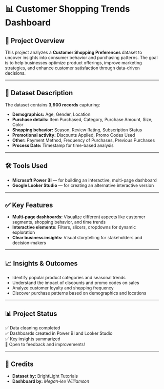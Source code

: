 # 📊 Customer Shopping Trends Dashboard

## 📌 Project Overview  
This project analyzes a **Customer Shopping Preferences** dataset to uncover insights into consumer behavior and purchasing patterns. The goal is to help businesses optimize product offerings, improve marketing strategies, and enhance customer satisfaction through data-driven decisions.

---

## 🧾 Dataset Description  
The dataset contains **3,900 records** capturing:  
- **Demographics:** Age, Gender, Location  
- **Purchase details:** Item Purchased, Category, Purchase Amount, Size, Color  
- **Shopping behavior:** Season, Review Rating, Subscription Status  
- **Promotional activity:** Discounts Applied, Promo Codes Used  
- **Other:** Payment Method, Frequency of Purchases, Previous Purchases  
- **Process Date:** Timestamp for time-based analysis

---

## 🛠️ Tools Used  
- **Microsoft Power BI** — for building an interactive, multi-page dashboard  
- **Google Looker Studio** — for creating an alternative interactive version  


---

## ✅ Key Features  
- **Multi-page dashboards:** Visualize different aspects like customer segments, shopping behavior, and time trends  
- **Interactive elements:** Filters, slicers, dropdowns for dynamic exploration  
- **Clear business insights:** Visual storytelling for stakeholders and decision-makers

---

## 📈 Insights & Outcomes  
- Identify popular product categories and seasonal trends  
- Understand the impact of discounts and promo codes on sales  
- Analyze customer loyalty and shopping frequency  
- Discover purchase patterns based on demographics and locations

---

## 📊 Project Status  
✅ Data cleaning completed  
✅ Dashboards created in Power BI and Looker Studio  
✅ Key insights summarized  
🔄 Open to feedback and improvements!


---

## 🙌 Credits  
- **Dataset by:** BrightLight Tutorials  
- **Dashboard by:** *Megan-lee Williamson*

